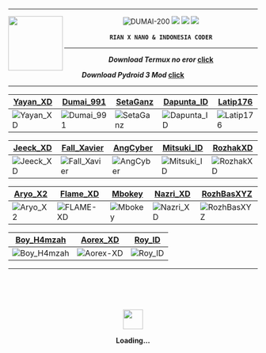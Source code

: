 ----
<img 
src="https://avatars.githubusercontent.com/RIAN-XD?s=110&v=1" width="110" height="110" align="left">
<center>

![DUMAI-200](https://komarev.com/ghpvc/?username=Dumai-200&color=green)
[![](https://img.shields.io/badge/YouTube-white?logo=YouTube&logoColor=Brightgreen&labelColor=red)](https://youtube.com/channel/UCYLNKvdRs5hxWt9gNvdmkvQ) <b><b>
[![](https://img.shields.io/badge/Facebook-white?logo=Facebook&logoColor=Brightgreen&labelColor=white)](https://www.facebook.com/profile.php?id=100000317395327) <b><b>
[![](https://img.shields.io/badge/Whatsapp-CHAT-red?logo=WhatsApp&logoColor=Brightgreen&labelColor=white)](https://wa.me/6285874085305?text=Asalamualaikum+bang) <br><br>
``
RIAN X NANO & INDONESIA CODER
``
____
***Download*** _Termux_ _no_ _eror_ <a href="https://f-droid.org/en/packages/com.termux/">click</a>
>
_Download_ ***Pydroid*** _3_  _Mod_ <a href="https://dotmoddroid.blogspot.com/2020/07/Pydroid-3-Premium-APK.html?m=1">click</a>
____
[Yayan_XD](https://github.com/Yayan-XD) | [Dumai_991](https://github.com/Dumai-991) | [SetaGanz](https://github.com/SetaGanz) | [Dapunta_ID](https://github.com/Dapunta) | [Latip176](https://github.com/Latip176)
--|--|--|--|--
![Yayan_XD](https://avatars.githubusercontent.com/u/69158355?v=4) | ![Dumai_991](https://avatars.githubusercontent.com/u/76860656?v=4) | ![SetaGanz](https://avatars.githubusercontent.com/u/92007671?v=4) | ![Dapunta_ID](https://avatars.githubusercontent.com/u/76211798?v=4) | ![Latip176](https://avatars.githubusercontent.com/u/68332606?v=4)

[Jeeck_XD](https://github.com/Jeeck-XD) | [Fall_Xavier](https://github.com/Fall-Xavier) | [AngCyber](https://github.com/AngCyber) | [Mitsuki_ID](https://github.com/MITSUKI-IID) | [RozhakXD](https://github.com/RozhakXD)
--|--|--|--|--
![Jeeck_XD](https://avatars.githubusercontent.com/Jeeck-XD?s=150&v=1)|![Fall_Xavier](https://avatars.githubusercontent.com/Fall-Xavier?s=150&v=1) | ![AngCyber](https://avatars.githubusercontent.com/AngCyber?s=150&v=1)|![Mitsuki_ID](https://avatars.githubusercontent.com/u/50609539?v=4) | ![RozhakXD](https://avatars.githubusercontent.com/u/65714340?v=4)

[Aryo_X2](http://github.com/Aryo-X2) | [Flame_XD](http://github.com/FLAME-XD) | [Mbokey](https://github.com/Mbokey) | [Nazri_XD](https://github.com/Nazri-XD) | [RozhBasXYZ](https://github.com/RozhBasXYZ)
--|--|--|--|--
![Aryo_X2](https://avatars.githubusercontent.com/u/108672226?v=4) | ![FLAME-XD](https://avatars.githubusercontent.com/u/106291265?v=4) | ![Mbokey](https://avatars.githubusercontent.com/u/93440597?v=4) | ![Nazri_XD](https://avatars.githubusercontent.com/NAZRI-XD) | ![RozhBasXYZ](https://avatars.githubusercontent.com/u/103634965?v=4)

[Boy_H4mzah](https://github.com/BOY-H4MZ4H) | [Aorex_XD](https://github.com/Aorec-XD) | [Roy_ID](https://github.com/ROY-ID)
--|--|--
![Boy_H4mzah](https://avatars.githubusercontent.com/u/88397313?v=4) | ![Aorex-XD](https://avatars.githubusercontent.com/u/98394423?v=4) | ![Roy_ID](https://avatars.githubusercontent.com/u/85047573?v=4)
----
<div align="center">
	<br>
	<br>
	<br>
	<br>
	<img src="https://enterprise.github.com/assets/spinners/octocat-spinner-128-26a44333917854c6794d55eac947b1277fced54f1f60c5df5d93431db8753bc5.gif" width="40" height="40">
	<p>Loading...</p>
	<br>
	<br>
	<br>
	<br>
</div>





